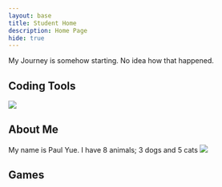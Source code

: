 ```yaml
---
layout: base
title: Student Home 
description: Home Page
hide: true
---
```


My Journey is somehow starting. No idea how that happened.

## Coding Tools
<a>
<img src="https://upload.wikimedia.org/wikipedia/commons/f/ff/Logo_of_Github.jpg?20230410211349https://upload.wikimedia.org/wikipedia/commons/f/ff/Logo_of_Github.jpg?20230410211349"https://upload.wikimedia.org/wikipedia/commons/f/ff/Logo_of_Github.jpg?20230410211349>
</a>

## About Me
My name is Paul Yue.
I have 8 animals; 3 dogs and 5 cats
<a>
<img src=https://upload.wikimedia.org/wikipedia/commons/thumb/a/a9/Orange_Tabby_Cat_Beside_Fawn_Short-coated_Puppy-46024.jpeg/800px-Orange_Tabby_Cat_Beside_Fawn_Short-coated_Puppy-46024.jpeg?20180708235900>
</a>

## Games
